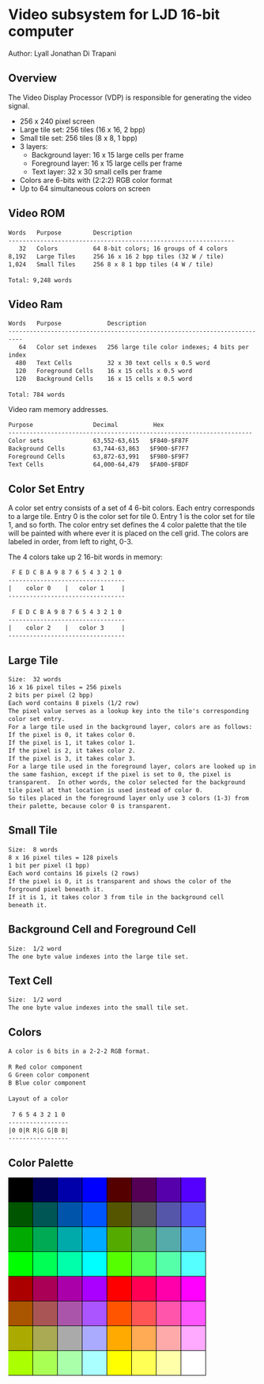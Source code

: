<!-- Author:  Lyall Jonathan Di Trapani =========|=========|======== -->
Video subsystem for LJD 16-bit computer
=======================================

Author:  Lyall Jonathan Di Trapani


Overview
--------

The Video Display Processor (VDP) is responsible
for generating the video signal.

- 256 x 240 pixel screen
- Large tile set: 256 tiles (16 x 16, 2 bpp)
- Small tile set: 256 tiles (8 x 8, 1 bpp)
- 3 layers:
    - Background layer: 16 x 15 large cells per frame
    - Foreground layer: 16 x 15 large cells per frame
    - Text layer: 32 x 30 small cells per frame
- Colors are 6-bits with (2:2:2) RGB color format
- Up to 64 simultaneous colors on screen


Video ROM
---------

```
Words   Purpose         Description
----------------------------------------------------------------
   32   Colors          64 8-bit colors; 16 groups of 4 colors
8,192   Large Tiles     256 16 x 16 2 bpp tiles (32 W / tile)
1,024   Small Tiles     256 8 x 8 1 bpp tiles (4 W / tile)

Total: 9,248 words
```


Video Ram
---------

```
Words   Purpose             Description
--------------------------------------------------------------------------
   64   Color set indexes   256 large tile color indexes; 4 bits per index
  480   Text Cells          32 x 30 text cells x 0.5 word
  120   Foreground Cells    16 x 15 cells x 0.5 word
  120   Background Cells    16 x 15 cells x 0.5 word

Total: 784 words
```

Video ram memory addresses.

```
Purpose                 Decimal          Hex
---------------------------------------------------------------------
Color sets              63,552-63,615   $F840-$F87F
Background Cells        63,744-63,863   $F900-$F7F7
Foreground Cells        63,872-63,991   $F980-$F9F7
Text Cells              64,000-64,479   $FA00-$FBDF
```


Color Set Entry
---------------

A color set entry consists of a set of 4 6-bit colors.
Each entry corresponds to a large tile.
Entry 0 is the color set for tile 0.
Entry 1 is the color set for tile 1, and so forth.
The color entry set defines the 4 color palette that the tile will
be painted with where ever it is placed on the cell grid.
The colors are labeled in order, from left to right, 0-3.

The 4 colors take up 2 16-bit words in memory:

```
 F E D C B A 9 8 7 6 5 4 3 2 1 0
---------------------------------
|    color 0    |   color 1     |
---------------------------------

 F E D C B A 9 8 7 6 5 4 3 2 1 0
---------------------------------
|    color 2    |   color 3     |
---------------------------------
```


Large Tile
--------------

```
Size:  32 words
16 x 16 pixel tiles = 256 pixels
2 bits per pixel (2 bpp)
Each word contains 8 pixels (1/2 row)
The pixel value serves as a lookup key into the tile's corresponding color set entry.
For a large tile used in the background layer, colors are as follows:
If the pixel is 0, it takes color 0.
If the pixel is 1, it takes color 1.
If the pixel is 2, it takes color 2.
If the pixel is 3, it takes color 3.
For a large tile used in the foreground layer, colors are looked up in
the same fashion, except if the pixel is set to 0, the pixel is
transparent.  In other words, the color selected for the background
tile pixel at that location is used instead of color 0.
So tiles placed in the foreground layer only use 3 colors (1-3) from
their palette, because color 0 is transparent.
```


Small Tile
--------------

```
Size:  8 words
8 x 16 pixel tiles = 128 pixels
1 bit per pixel (1 bpp)
Each word contains 16 pixels (2 rows)
If the pixel is 0, it is transparent and shows the color of the
forground pixel beneath it.
If it is 1, it takes color 3 from tile in the background cell
beneath it.
```


Background Cell and Foreground Cell
----------------------------------

```
Size:  1/2 word
The one byte value indexes into the large tile set.
```


Text Cell
---------

```
Size:  1/2 word
The one byte value indexes into the small tile set.
```


Colors
------

```
A color is 6 bits in a 2-2-2 RGB format.

R Red color component
G Green color component
B Blue color component

Layout of a color

 7 6 5 4 3 2 1 0
-----------------
|0 0|R R|G G|B B|
-----------------
```


Color Palette
-------------

![palette.png](video/palette/palette.png)

